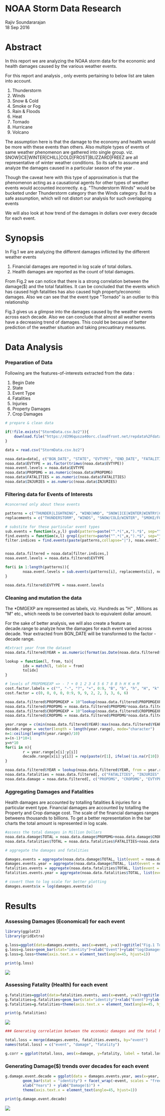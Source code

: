 # NOAA Storm Data Research
Rajiv Soundararajan  
18 Sep 2016  




# Abstract
In this report we are analyzing the NOAA storm data for the economic and health damages caused by the various weather events.

For this report and analysis , only events pertaining to below list are taken into account. 

1. Thunderstorm
2. Winds
3. Snow & Cold
4. Smoke or Fog
5. Rain & Floods
6. Heat 
7. Tornado
8. Hurricane
9. Volcano

The assumption here is that the damage to the economy and health would be more with these events than others. Also multiple types of events of same weather phenomenon are gathered into single group. 
viz. SNOW|ICE|WINTER|CHILL|COLD|FROST|BLIZZARD|FREEZ are all representative of winter weather conditions. So its safe to assume and analyze the damages caused in a particular season of the year .

Though the caveat here with this type of approximation is that the phenomenon acting as a causational agents for other types of weather events would accounted incorrectly. e.g. "Thunderstorm Winds" would be bucketed under Thunderstorm category than the Winds category. But its a safe assumption, which will not distort our analysis for such overlapping events

We will also look at how trend of the damages in dollars over every decade for each event.

# Synopsis

In Fig.1 we are analyzing the different damages inflicted by the different weather events 

1. Financial damages are reported in log scale of total dollars. 
2. Health damages are reported as the count of total damages.

From Fig.2 we can notice that there is a strong correlation between the damage($) and the total fatalities.
It can be concluded that the events which has caused high fatalities has also caused high property/economic damages. Also we can see that the event type "Tornado" is an outlier to this relationship

Fig.3 gives us a glimpse into the damages caused by the weather events across each decade.
Also we can conclude that almost all weather events have a decreasing trend of damages.
This could be because of better prediction of the weather situation and taking precuatinary measures.


# Data Analysis

### Preparation of Data

Following are the features-of-interests extracted from the data :

1. Begin Date
2. State
3. Event Type
4. Fatalities
5. Injuries
6. Property Damages
7. Crop Damages



```r
# prepare & clean data

if(!file.exists("StormData.csv.bz2")){
    download.file("https://d396qusza40orc.cloudfront.net/repdata%2Fdata%2FStormData.csv.bz2", destfile = "StormData.csv.bz2")    
}

data = read.csv("StormData.csv.bz2")

noaa.data=data[, c("BGN_DATE", "STATE", "EVTYPE", "END_DATE", "FATALITIES", "INJURIES", "PROPDMG", "PROPDMGEXP", "CROPDMG", "CROPDMGEXP")]
noaa.data$EVTYPE = as.factor(trimws(noaa.data$EVTYPE))
noaa.event.levels = noaa.data$EVTYPE
noaa.data$PROPDMG = as.numeric(noaa.data$PROPDMG)
noaa.data$FATALITIES = as.numeric(noaa.data$FATALITIES)
noaa.data$INJURIES = as.numeric(noaa.data$INJURIES)
```


### Filtering data for Events of Interests


```r
#concerned only about these events

patterns = c("THUNDER|LIGHTNING", "WIND|WND", "SNOW|ICE|WINTER|WINTRY|CHILL|COLD|FROST|BLIZZARD|FREEZ", "SMOKE|FOG", "RAIN|FLOOD|FLD|WET|SHOWER|HAIL", "HEAT|DRY|WARMTH|FIRE", "TORNADO", "HURRICANE", "VOLCANIC")
replacements = c("THUNDERSTORM", "WINDS", "SNOW/COLD/WINTER", "SMOKE/FOG", "RAIN/FLOOD", "HEAT/WARM", "TORNADO", "HURRICANE", "VOLCANO")

# substite for these particular event types
sub.events = function(x,y,l) gsub(pattern=paste("^.*(",x,").*$", sep=""), replacement=y, x=l, perl=TRUE, ignore.case = TRUE)
find.events = function(x,l) grepl(pattern=paste("^.*(",x,").*$", sep=""), x=l, perl=TRUE, ignore.case = TRUE)
filter.indices = find.events(paste(patterns,collapse="|"), noaa.event.levels)


noaa.data.filtered = noaa.data[filter.indices,]
noaa.event.levels = noaa.data.filtered$EVTYPE

for(i in 1:length(patterns)){
        noaa.event.levels = sub.events(patterns[i], replacements[i], noaa.event.levels)
}

noaa.data.filtered$EVTYPE = noaa.event.levels
```
### Cleaning and mutation the data
The *DMGEXP are represented as labels, viz.  Hundreds as "H" , Millions as "M" etc., which needs to be converted back to equivalent dollar amount.

For the sake of better analysis, we will also create a feature as decade.range to analyze how the damages for each event varied across decade. Year extracted from BGN_DATE will be transformed to the factor - decade range.


```r
#Extract year from the dataset
noaa.data.filtered$YEAR = as.numeric(format(as.Date(noaa.data.filtered$BGN_DATE, format = "%m/%d/%Y %H:%M:%S"), "%Y"))

lookup = function(l, from, to){
        idx = match(l, table = from)
        to[idx]  
}

# levels of PROPDMGEXP => - ? + 0 1 2 3 4 5 6 7 8 B h H K m M
cost.factor.labels = c("", "-", "?", "+", 0:9, "B", "b", "h", "H", "k", "K", "m", "M")
cost.factor = c(0, 0, 0, 0, 0:9, 9, 9, 2, 2, 3, 3, 6, 6)

noaa.data.filtered$PROPDMGEXP = 10^lookup(noaa.data.filtered$PROPDMGEXP, from = cost.factor.labels, to = cost.factor)
noaa.data.filtered$PROPDMG = noaa.data.filtered$PROPDMG*noaa.data.filtered$PROPDMGEXP
noaa.data.filtered$CROPDMGEXP = 10^lookup(noaa.data.filtered$CROPDMGEXP, from = cost.factor.labels, to = cost.factor)
noaa.data.filtered$CROPDMG = noaa.data.filtered$PROPDMG*noaa.data.filtered$CROPDMGEXP

year.range = c(min(noaa.data.filtered$YEAR):max(noaa.data.filtered$YEAR))
decade.range = vector(length = length(year.range), mode="character")
n=1:ceiling(length(year.range)/10)
x=(n-1)*10+1
y=n*10
for(i in n){
        r = year.range[x[i]:y[i]]
        decade.range[x[i]:y[i]] = rep(paste(r[1], ifelse(!is.na(r[10]),r[10], ""), sep = "-"), 10)
}

noaa.data.filtered$YEAR = lookup(noaa.data.filtered$YEAR, from = year.range, to = decade.range)
noaa.data.fatalities = noaa.data.filtered[, c("FATALITIES", "INJURIES", "EVTYPE", "YEAR")]
noaa.data.damage = noaa.data.filtered[, c("PROPDMG", "CROPDMG", "EVTYPE", "YEAR")]
```
### Aggregating Damages and Fatalities

Health damages are accounted by totalling fatalities & injuries for a particular event type.
Financial damages are accounted by totalling the Property and Crop damage cost.
The scale of the financial damages ranges betweens thousands to billions. To get a better representation in the bar charts the total amount is represented in log scale.


```r
#assess the total damages in Million Dollars
noaa.data.damage$TOTAL = noaa.data.damage$PROPDMG+noaa.data.damage$CROPDMG 
noaa.data.fatalities$TOTAL = noaa.data.fatalities$FATALITIES+noaa.data.fatalities$INJURIES

# aggregate the damages and fatalities

damages.events = aggregate(noaa.data.damage$TOTAL, list(event = noaa.data.damage$EVTYPE), sum)
damages.events.year = aggregate(noaa.data.damage$TOTAL, list(event = noaa.data.damage$EVTYPE, year = noaa.data.damage$YEAR), sum)
fatalities.events = aggregate(noaa.data.fatalities$TOTAL, list(event = noaa.data.fatalities$EVTYPE), sum)
fatalities.events.year = aggregate(noaa.data.fatalities$TOTAL, list(event = noaa.data.fatalities$EVTYPE, year = noaa.data.fatalities$YEAR), sum)

# covert them to log scale for better plotting
damages.events$x = log(damages.events$x)
```


# Results       

### Assessing Damages (Economical) for each event 


```r
library(ggplot2)
library(gridExtra)

g.loss=ggplot(data=damages.events, aes(x=event, y=x))+ggtitle("Fig.1 Total Damages($)")
g.loss=g.loss+geom_bar(stat="identity")+xlab("Event")+ylab("log(Damages) ($)")
g.loss=g.loss+theme(axis.text.x = element_text(angle=45, hjust=1))

print(g.loss)
```

![](figures/analysis-plot_damage-1.png)<!-- -->

### Assessing Fatality (Health) for each event 


```r
g.fatalities=ggplot(data=fatalities.events, aes(x=event, y=x))+ggtitle("Fig.2 Count of Health Fatalities")
g.fatalities=g.fatalities+geom_bar(stat="identity")+xlab("Event")+ylab("Total Fatalities")
g.fatalities=g.fatalities+theme(axis.text.x = element_text(angle=45, hjust=1))

print(g.fatalities)
```

![](figures/analysis-plot_fatality-1.png)<!-- -->



```r
### Generating correlation between the economic damages and the total health fatalities 

total.loss = merge(damages.events, fatalities.events, by="event")
names(total.loss) = c("event", "damage", "fatality")

g.corr = ggplot(total.loss, aes(x=damage, y=fatality, label = total.loss$event))+geom_smooth(method="lm")+geom_text(check_overlap = TRUE, size=2, hjust=0, angle=20, nudge_x = 0.5)+geom_point(show.legend = TRUE)+ggtitle("Fig.2 Damages vs. Fatalities")
```

### Generating Damage($) trends over decades for each event


```r
g.damage.event.decade = ggplot(data = damages.events.year, aes(x=year, y=x))+ggtitle("Fig.3 Damages over the decades")+
        geom_bar(stat = "identity") + facet_wrap(~event, scales = "free", shrink = TRUE) + 
        xlab("Years") + ylab("Damage($)") + 
        theme(axis.text.x = element_text(angle=45, hjust=1))

print(g.damage.event.decade)
```

![](figures/analysis-decade_trend-1.png)<!-- -->


